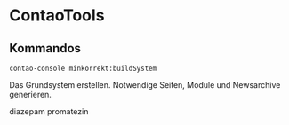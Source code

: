 # ContaoTools

## Kommandos

```contao-console minkorrekt:buildSystem```

Das Grundsystem erstellen. Notwendige Seiten, Module und Newsarchive generieren.

diazepam
promatezin
